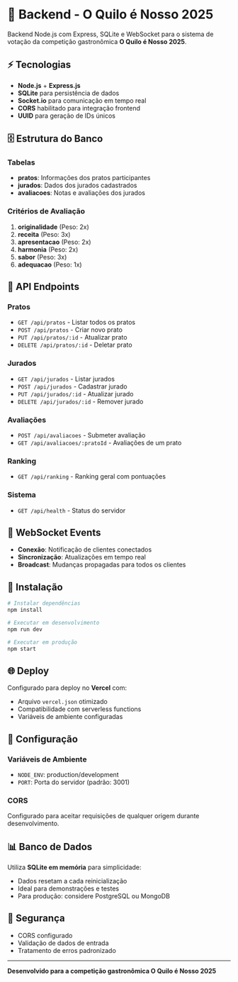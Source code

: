 # 🚀 Backend - O Quilo é Nosso 2025

Backend Node.js com Express, SQLite e WebSocket para o sistema de votação da competição gastronômica **O Quilo é Nosso 2025**.

## ⚡ Tecnologias

- **Node.js** + **Express.js**
- **SQLite** para persistência de dados
- **Socket.io** para comunicação em tempo real
- **CORS** habilitado para integração frontend
- **UUID** para geração de IDs únicos

## 🗄️ Estrutura do Banco

### **Tabelas**
- **pratos**: Informações dos pratos participantes
- **jurados**: Dados dos jurados cadastrados  
- **avaliacoes**: Notas e avaliações dos jurados

### **Critérios de Avaliação**
1. **originalidade** (Peso: 2x)
2. **receita** (Peso: 3x)
3. **apresentacao** (Peso: 2x)
4. **harmonia** (Peso: 2x)
5. **sabor** (Peso: 3x)
6. **adequacao** (Peso: 1x)

## 📡 API Endpoints

### **Pratos**
- `GET /api/pratos` - Listar todos os pratos
- `POST /api/pratos` - Criar novo prato
- `PUT /api/pratos/:id` - Atualizar prato
- `DELETE /api/pratos/:id` - Deletar prato

### **Jurados**
- `GET /api/jurados` - Listar jurados
- `POST /api/jurados` - Cadastrar jurado
- `PUT /api/jurados/:id` - Atualizar jurado
- `DELETE /api/jurados/:id` - Remover jurado

### **Avaliações**
- `POST /api/avaliacoes` - Submeter avaliação
- `GET /api/avaliacoes/:pratoId` - Avaliações de um prato

### **Ranking**
- `GET /api/ranking` - Ranking geral com pontuações

### **Sistema**
- `GET /api/health` - Status do servidor

## 🔄 WebSocket Events

- **Conexão**: Notificação de clientes conectados
- **Sincronização**: Atualizações em tempo real
- **Broadcast**: Mudanças propagadas para todos os clientes

## 🚀 Instalação

```bash
# Instalar dependências
npm install

# Executar em desenvolvimento
npm run dev

# Executar em produção
npm start
```

## 🌐 Deploy

Configurado para deploy no **Vercel** com:
- Arquivo `vercel.json` otimizado
- Compatibilidade com serverless functions
- Variáveis de ambiente configuradas

## 🔧 Configuração

### **Variáveis de Ambiente**
- `NODE_ENV`: production/development
- `PORT`: Porta do servidor (padrão: 3001)

### **CORS**
Configurado para aceitar requisições de qualquer origem durante desenvolvimento.

## 📊 Banco de Dados

Utiliza **SQLite em memória** para simplicidade:
- Dados resetam a cada reinicialização
- Ideal para demonstrações e testes
- Para produção: considere PostgreSQL ou MongoDB

## 🔐 Segurança

- CORS configurado
- Validação de dados de entrada
- Tratamento de erros padronizado

---

**Desenvolvido para a competição gastronômica O Quilo é Nosso 2025**
